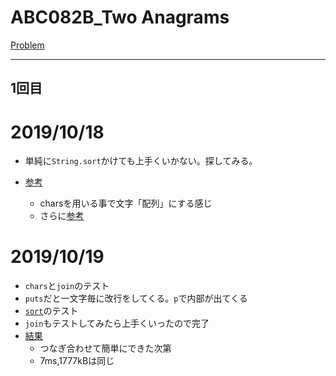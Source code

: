 # ABC082B_Two Anagrams

[Problem](https://atcoder.jp/contests/abc082/tasks/abc082_b)

---
## 1回目
# 2019/10/18
* 単純に`String.sort`かけても上手くいかない。探してみる。

* [参考](https://atcoder.jp/contests/abc082/submissions/1931263)
    * charsを用いる事で文字「配列」にする感じ
    * さらに[参考](https://docs.ruby-lang.org/ja/2.3.0/method/String/i/chars.html)

# 2019/10/19
* `chars`と`join`のテスト
* `puts`だと一文字毎に改行をしてくる。`p`で内部が出てくる
* [`sort`](https://docs.ruby-lang.org/ja/2.3.0/method/Array/i/sort.html)のテスト
* `join`もテストしてみたら上手くいったので完了
* [結果](https://atcoder.jp/contests/abc082/submissions/8056509)
    * つなぎ合わせて簡単にできた次第
    * 7ms,1777kBは同じ
